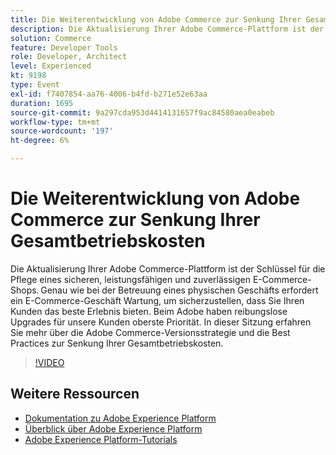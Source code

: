 ```yaml
---
title: Die Weiterentwicklung von Adobe Commerce zur Senkung Ihrer Gesamtbetriebskosten
description: Die Aktualisierung Ihrer Adobe Commerce-Plattform ist der Schlüssel für die Pflege eines sicheren, leistungsfähigen und zuverlässigen E-Commerce-Shops. Genau wie bei der Betreuung eines physischen Geschäfts erfordert ein E-Commerce-Geschäft Wartung, um sicherzustellen, dass Sie Ihren Kunden das beste Erlebnis bieten.  Beim Adobe haben reibungslose Upgrades für unsere Kunden oberste Priorität. In dieser Sitzung erfahren Sie mehr über die Adobe Commerce-Versionsstrategie und die Best Practices zur Senkung Ihrer Gesamtbetriebskosten.
solution: Commerce
feature: Developer Tools
role: Developer, Architect
level: Experienced
kt: 9198
type: Event
exl-id: f7407854-aa76-4006-b4fd-b271e52e63aa
duration: 1695
source-git-commit: 9a297cda953d4414131657f9ac84580aea0eabeb
workflow-type: tm+mt
source-wordcount: '197'
ht-degree: 6%

---
```


# Die Weiterentwicklung von Adobe Commerce zur Senkung Ihrer Gesamtbetriebskosten

Die Aktualisierung Ihrer Adobe Commerce-Plattform ist der Schlüssel für die Pflege eines sicheren, leistungsfähigen und zuverlässigen E-Commerce-Shops. Genau wie bei der Betreuung eines physischen Geschäfts erfordert ein E-Commerce-Geschäft Wartung, um sicherzustellen, dass Sie Ihren Kunden das beste Erlebnis bieten.  Beim Adobe haben reibungslose Upgrades für unsere Kunden oberste Priorität. In dieser Sitzung erfahren Sie mehr über die Adobe Commerce-Versionsstrategie und die Best Practices zur Senkung Ihrer Gesamtbetriebskosten.

>[!VIDEO](https://video.tv.adobe.com/v/337765/?quality=12&learn=on&hidetitle=true)

## Weitere Ressourcen

- [Dokumentation zu Adobe Experience Platform](https://experienceleague.adobe.com/docs/experience-platform.html?lang=de)
- [Überblick über Adobe Experience Platform](https://experienceleague.adobe.com/docs/experience-platform/landing/home.html?lang=de)
- [Adobe Experience Platform-Tutorials](https://experienceleague.adobe.com/docs/platform-learn/tutorials/overview.html?lang=de)
